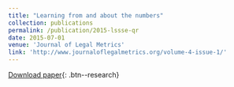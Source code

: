```yaml
---
title: "Learning from and about the numbers"
collection: publications
permalink: /publication/2015-lssse-qr
date: 2015-07-01
venue: 'Journal of Legal Metrics'
link: 'http://www.journaloflegalmetrics.org/volume-4-issue-1/'
---
```

[Download paper]('https://papers.ssrn.com/sol3/papers.cfm?abstract_id=2670183'){: .btn--research}
